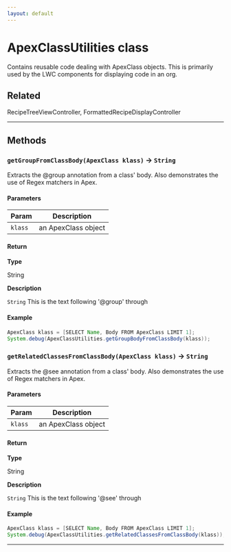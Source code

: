```yaml
---
layout: default
---
```

# ApexClassUtilities class

Contains reusable code dealing with ApexClass objects. This is primarily used by the LWC components for displaying code in an org.

## Related

RecipeTreeViewController, FormattedRecipeDisplayController

---
## Methods
### `getGroupFromClassBody(ApexClass klass)` → `String`

Extracts the @group annotation from a class&apos; body. Also demonstrates the use of Regex matchers in Apex.

#### Parameters
|Param|Description|
|-----|-----------|
|`klass` |  an ApexClass object |

#### Return

**Type**

String

**Description**

`String` This is the text following &apos;@group&apos; through

#### Example
```java
ApexClass klass = [SELECT Name, Body FROM ApexClass LIMIT 1];
System.debug(ApexClassUtilities.getGroupBodyFromClassBody(klass));
```

### `getRelatedClassesFromClassBody(ApexClass klass)` → `String`

Extracts the @see annotation from a class&apos; body. Also demonstrates the use of Regex matchers in Apex.

#### Parameters
|Param|Description|
|-----|-----------|
|`klass` |  an ApexClass object |

#### Return

**Type**

String

**Description**

`String` This is the text following &apos;@see&apos; through

#### Example
```java
ApexClass klass = [SELECT Name, Body FROM ApexClass LIMIT 1];
System.debug(ApexClassUtilities.getRelatedClassesFromClassBody(klass));
```

---

